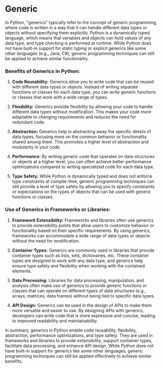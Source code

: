 # Generic

In Python, "generics" typically refer to the concept of generic programming, where code is written in a way that it can handle different data types or objects without specifying them explicitly. Python is a dynamically typed language, which means that variables and objects can hold values of any data type, and type checking is performed at runtime. While Python does not have built-in support for static typing or explicit generics like some other languages (e.g., Java, C#), generic programming techniques can still be applied to achieve similar functionality.

### Benefits of Generics in Python:

1. **Code Reusability:** Generics allow you to write code that can be reused with different data types or objects. Instead of writing separate functions or classes for each data type, you can write generic functions or classes that work with a wide range of types.

2. **Flexibility:** Generics provide flexibility by allowing your code to handle different data types without modification. This makes your code more adaptable to changing requirements and reduces the need for redundant code.

3. **Abstraction:** Generics help in abstracting away the specific details of data types, focusing more on the common behavior or functionality shared among them. This promotes a higher level of abstraction and modularity in your code.

4. **Performance:** By writing generic code that operates on data structures or objects at a higher level, you can often achieve better performance optimizations compared to writing specialized code for each data type.

5. **Type Safety:** While Python is dynamically typed and does not enforce type constraints at compile-time, generic programming techniques can still provide a level of type safety by allowing you to specify constraints or expectations on the types of objects that can be used with generic functions or classes.

### Use of Generics in Frameworks or Libraries:

1. **Framework Extensibility:** Frameworks and libraries often use generics to provide extensibility points that allow users to customize behavior or functionality based on their specific requirements. By using generics, frameworks can accommodate a wide range of data types or objects without the need for modification.

2. **Container Types:** Generics are commonly used in libraries that provide container types such as lists, sets, dictionaries, etc. These container types are designed to work with any data type, and generics help ensure type safety and flexibility when working with the contained elements.

3. **Data Processing:** Libraries for data processing, manipulation, and analysis often make use of generics to provide generic functions or classes that can operate on different types of data structures (e.g., arrays, matrices, data frames) without being tied to specific data types.

4. **API Design:** Generics can be used in the design of APIs to make them more versatile and easier to use. By designing APIs with generics, developers can write code that is more expressive and concise, leading to improved readability and maintainability.

In summary, generics in Python enable code reusability, flexibility, abstraction, performance optimizations, and type safety. They are used in frameworks and libraries to provide extensibility, support container types, facilitate data processing, and enhance API design. While Python does not have built-in support for generics like some other languages, generic programming techniques can still be applied effectively to achieve similar benefits.